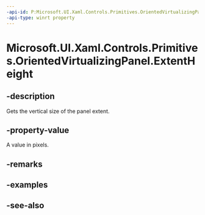 ```yaml
---
-api-id: P:Microsoft.UI.Xaml.Controls.Primitives.OrientedVirtualizingPanel.ExtentHeight
-api-type: winrt property
---
```


<!-- Property syntax
public double ExtentHeight { get; }
-->

# Microsoft.UI.Xaml.Controls.Primitives.OrientedVirtualizingPanel.ExtentHeight

## -description
Gets the vertical size of the panel extent.

## -property-value
A value in pixels.

## -remarks

## -examples

## -see-also
